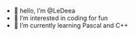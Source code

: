 - 👋 hello, I’m @LeDeea
- 👀 I’m interested in coding for fun
- 🌱 I’m currently learning Pascal and C++
  

<!---
LeDeea/LeDeea is a ✨ special ✨ repository because its `README.md` (this file) appears on your GitHub profile.
You can click the Preview link to take a look at your changes.
--->
